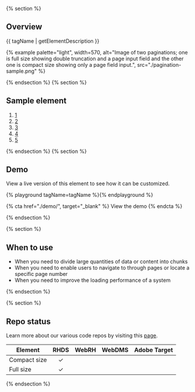 {% section %}

## Overview

{{ tagName | getElementDescription }}

{% example palette="light",
           width=570,
           alt="Image of two paginations; one is full size showing double truncation and a page input field and the other one is compact size showing only a page field input.",
           src="./pagination-sample.png" %}

{% endsection %}
{% section %}

## Sample element

<rh-pagination>
  <ol>
    <li><a href="#1">1</a></li>
    <li><a href="#2">2</a></li>
    <li><a href="#3">3</a></li>
    <li><a href="#4">4</a></li>
    <li><a href="#5">5</a></li>
  </ol>
</rh-pagination>

{% endsection %}
{% section %}

## Demo

View a live version of this element to see how it can be customized.

{% playground tagName=tagName %}{% endplayground %}

{% cta href="./demo/", target="_blank" %}
View the demo
{% endcta %}

{% endsection %}

{% section %}

## When to use

- When you need to divide large quantities of data or content into chunks
- When you need to enable users to navigate to through pages or locate a specific page number
- When you need to improve the loading performance of a system

{% endsection %}

{% section %}

<!-- TODO: update CSV and replace with repoStatus shortcode -->
## Repo status

Learn more about our various code repos by visiting this [page](https://ux.redhat.com/about/how-we-build/).

| Element      |  RHDS   | WebRH | WebDMS | Adobe Target |
| ------------ | :-----: | :---: | :----: | :----------: |
| Compact size | &check; |       |        |              |
| Full size    | &check; |       |        |              |

{% endsection %}
